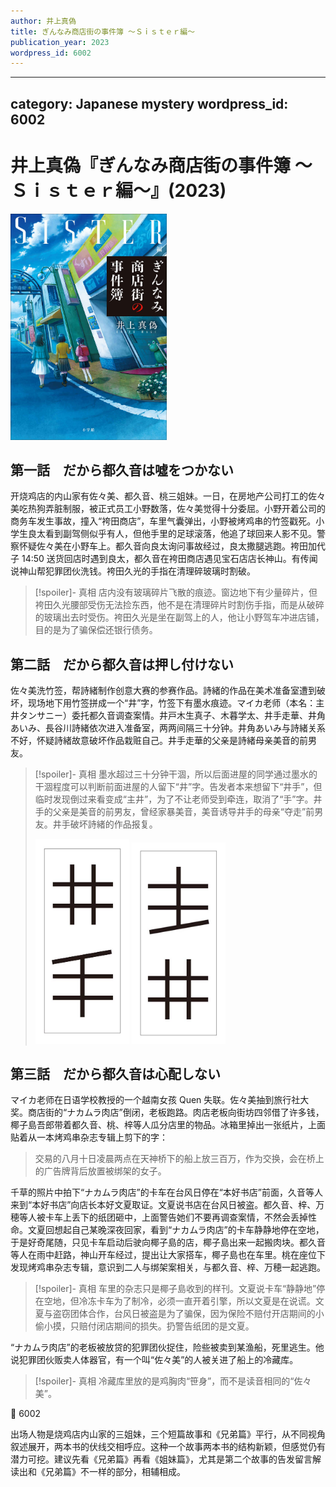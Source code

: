 ```yaml
---
author: 井上真偽
title: ぎんなみ商店街の事件簿 ～Ｓｉｓｔｅｒ編～
publication_year: 2023
wordpress_id: 6002
---
```


---
category: Japanese mystery
wordpress_id: 6002
---

# 井上真偽『ぎんなみ商店街の事件簿 ～Ｓｉｓｔｅｒ編～』(2023)

<img src=images/2023_cover_3.jpg width=250/>

## 第一話　だから都久音は噓をつかない

开烧鸡店的内山家有佐々美、都久音、桃三姐妹。一日，在房地产公司打工的佐々美吃热狗弄脏制服，被正式员工小野数落，佐々美觉得十分委屈。小野开着公司的商务车发生事故，撞入“袴田商店”，车里气囊弹出，小野被烤鸡串的竹签戳死。小学生良太看到副驾侧似乎有人，但他手里的足球滚落，他追了球回来人影不见。警察怀疑佐々美在小野车上。都久音向良太询问事故经过，良太撒腿逃跑。袴田加代子 14:50 送货回店时遇到良太，都久音在袴田商店遇见宝石店店长神山。有传闻说神山帮犯罪团伙洗钱。袴田久光的手指在清理碎玻璃时割破。

> [!spoiler]- 真相
> 店内没有玻璃碎片飞散的痕迹。窗边地下有少量碎片，但袴田久光腰部受伤无法捡东西，他不是在清理碎片时割伤手指，而是从破碎的玻璃出去时受伤。袴田久光是坐在副驾上的人，他让小野驾车冲进店铺，目的是为了骗保偿还银行债务。

## 第二話　だから都久音は押し付けない

佐々美洗竹签，帮詩緒制作创意大赛的参赛作品。詩緒的作品在美术准备室遭到破坏，现场地下用竹签拼成一个“井”字，竹签下有墨水痕迹。マイカ老师（本名：主井タンサニー）委托都久音调查案情。井戸木生真子、木暮学太、井手走華、井角あいみ、長谷川詩緒依次进入准备室，两两间隔三十分钟。井角あいみ与詩緒关系不好，怀疑詩緒故意破坏作品栽赃自己。井手走華的父亲是詩緒母亲美音的前男友。

> [!spoiler]- 真相
> 墨水超过三十分钟干涸，所以后面进屋的同学通过墨水的干涸程度可以判断前面进屋的人留下“井”字。告发者本来想留下“井手”，但临时发现倒过来看变成“主井”，为了不让老师受到牵连，取消了“手”字。井手的父亲是美音的前男友，曾经家暴美音，美音诱导井手的母亲“夺走”前男友。井手破坏詩緒的作品报复。
> 
> <img src=images/2023_ite.jpg width=150/>
> <img src=images/2023_shui.jpg width=150/>

## 第三話　だから都久音は心配しない

マイカ老师在日语学校教授的一个越南女孩 Quen 失联。佐々美抽到旅行社大奖。商店街的“ナカムラ肉店”倒闭，老板跑路。肉店老板向街坊四邻借了许多钱，椰子島吾郎带着都久音、桃、梓等人瓜分店里的物品。冰箱里掉出一张纸片，上面贴着从一本烤鸡串杂志专辑上剪下的字：

<blockquote>
交易的八月十日凌晨两点在天神桥下的船上放三百万，作为交换，会在桥上的广告牌背后放置被绑架的女子。
</blockquote>

千草的照片中拍下“ナカムラ肉店”的卡车在台风日停在“本好书店”前面，久音等人来到“本好书店”向店长本好文夏取证。文夏说书店在台风日被盗。都久音、梓、万穂等人被卡车上丢下的纸团砸中，上面警告她们不要再调查案情，不然会丢掉性命。文夏回想起自己某晚深夜回家，看到“ナカムラ肉店”的卡车静静地停在空地，于是好奇尾随，只见卡车启动后驶向椰子島的店，椰子島出来一起搬肉块。都久音等人在雨中赶路，神山开车经过，提出让大家搭车，椰子島也在车里。桃在座位下发现烤鸡串杂志专辑，意识到二人与绑架案相关，与都久音、梓、万穂一起逃跑。

> [!spoiler]- 真相
> 车里的杂志只是椰子島收到的样刊。文夏说卡车“静静地”停在空地，但冷冻卡车为了制冷，必须一直开着引擎，所以文夏是在说谎。文夏与盗窃团体合作，台风日被盗是为了骗保，因为保险不赔付开店期间的小偷小摸，只赔付闭店期间的损失。扔警告纸团的是文夏。

“ナカムラ肉店”的老板被放贷的犯罪团伙捉住，险些被卖到某渔船，死里逃生。他说犯罪团伙贩卖人体器官，有一个叫“佐々美”的人被关进了船上的冷藏库。

> [!spoiler]- 真相
> 冷藏库里放的是鸡胸肉“笹身”，而不是读音相同的“佐々美”。

:link: 6002

出场人物是烧鸡店内山家的三姐妹，三个短篇故事和《兄弟篇》平行，从不同视角叙述展开，两本书的伏线交相呼应。这种一个故事两本书的结构新颖，但感觉仍有潜力可挖。建议先看《兄弟篇》再看《姐妹篇》，尤其是第二个故事的告发留言解读出和《兄弟篇》不一样的部分，相辅相成。